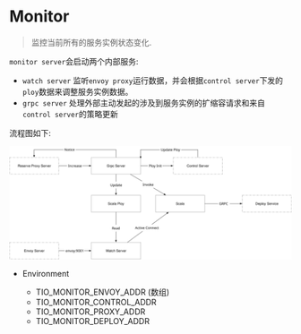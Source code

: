 # Monitor
> 监控当前所有的服务实例状态变化. 

`monitor server`会启动两个内部服务: 

+ `watch server` 监听`envoy proxy`运行数据，并会根据`control server`下发的`ploy`数据来调整服务实例数据。
+ `grpc server` 处理外部主动发起的涉及到服务实例的扩缩容请求和来自`control server`的策略更新

流程图如下:

![](monitor.svg)

+ Environment

  - TIO_MONITOR_ENVOY_ADDR (数组)
  - TIO_MONITOR_CONTROL_ADDR
  - TIO_MONITOR_PROXY_ADDR
  - TIO_MONITOR_DEPLOY_ADDR